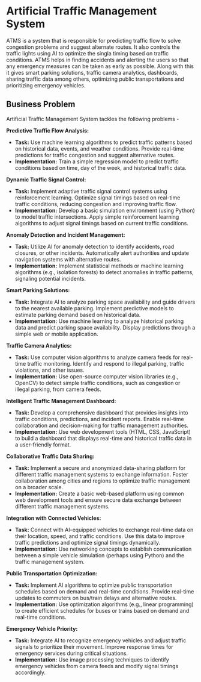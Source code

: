 # Artificial Traffic Management System

ATMS is a system that is responsible for predicting traffic flow to solve congestion problems and suggest alternate routes. It also controls the traffic lights using AI to optimize the singla timing based on traffic conditions. ATMS helps in finding accidents and alerting the users so that any emergency measures can be taken as early as possible. Along with this it gives smart parking solutions, traffic camera analytics, dashboards, sharing traffic data among others, optimizing public transportations and prioritizing emergency vehicles.

## Business Problem

Artificial Traffic Management System tackles the following problems -

**Predictive Traffic Flow Analysis:**
- **Task:** Use machine learning algorithms to predict traffic patterns based on historical data, events, and weather conditions. Provide real-time predictions for traffic congestion and suggest alternative routes.
- **Implementation:** Train a simple regression model to predict traffic conditions based on time, day of the week, and historical traffic data.

**Dynamic Traffic Signal Control:**
- **Task:** Implement adaptive traffic signal control systems using reinforcement learning. Optimize signal timings based on real-time traffic conditions, reducing congestion and improving traffic flow.
- **Implementation:** Develop a basic simulation environment (using Python) to model traffic intersections. Apply simple reinforcement learning algorithms to adjust signal timings based on current traffic conditions.

**Anomaly Detection and Incident Management:**
- **Task:** Utilize AI for anomaly detection to identify accidents, road closures, or other incidents. Automatically alert authorities and update navigation systems with alternative routes.
- **Implementation:** Implement statistical methods or machine learning algorithms (e.g., isolation forests) to detect anomalies in traffic patterns, signaling potential incidents.

**Smart Parking Solutions:**
- **Task:** Integrate AI to analyze parking space availability and guide drivers to the nearest available parking. Implement predictive models to estimate parking demand based on historical data.
- **Implementation:** Use machine learning to analyze historical parking data and predict parking space availability. Display predictions through a simple web or mobile application.

**Traffic Camera Analytics:**
- **Task:** Use computer vision algorithms to analyze camera feeds for real-time traffic monitoring. Identify and respond to illegal parking, traffic violations, and other issues.
- **Implementation:** Use open-source computer vision libraries (e.g., OpenCV) to detect simple traffic conditions, such as congestion or illegal parking, from camera feeds.

**Intelligent Traffic Management Dashboard:**
- **Task:** Develop a comprehensive dashboard that provides insights into traffic conditions, predictions, and incident reports. Enable real-time collaboration and decision-making for traffic management authorities.
- **Implementation:** Use web development tools (HTML, CSS, JavaScript) to build a dashboard that displays real-time and historical traffic data in a user-friendly format.

**Collaborative Traffic Data Sharing:**
- **Task:** Implement a secure and anonymized data-sharing platform for different traffic management systems to exchange information. Foster collaboration among cities and regions to optimize traffic management on a broader scale.
- **Implementation:** Create a basic web-based platform using common web development tools and ensure secure data exchange between different traffic management systems.

**Integration with Connected Vehicles:**
- **Task:** Connect with AI-equipped vehicles to exchange real-time data on their location, speed, and traffic conditions. Use this data to improve traffic predictions and optimize signal timings dynamically.
- **Implementation:** Use networking concepts to establish communication between a simple vehicle simulation (perhaps using Python) and the traffic management system.

**Public Transportation Optimization:**
- **Task:** Implement AI algorithms to optimize public transportation schedules based on demand and real-time conditions. Provide real-time updates to commuters on bus/train delays and alternative routes.
- **Implementation:** Use optimization algorithms (e.g., linear programming) to create efficient schedules for buses or trains based on demand and real-time conditions.

**Emergency Vehicle Priority:**
- **Task:** Integrate AI to recognize emergency vehicles and adjust traffic signals to prioritize their movement. Improve response times for emergency services during critical situations.
- **Implementation:** Use image processing techniques to identify emergency vehicles from camera feeds and modify signal timings accordingly.
